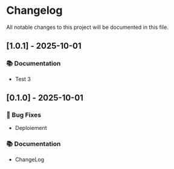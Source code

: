# Changelog

All notable changes to this project will be documented in this file.

## [1.0.1] - 2025-10-01

### 📚 Documentation

- Test 3

## [0.1.0] - 2025-10-01

### 🐛 Bug Fixes

- Deploiement

### 📚 Documentation

- ChangeLog

<!-- generated by git-cliff -->
